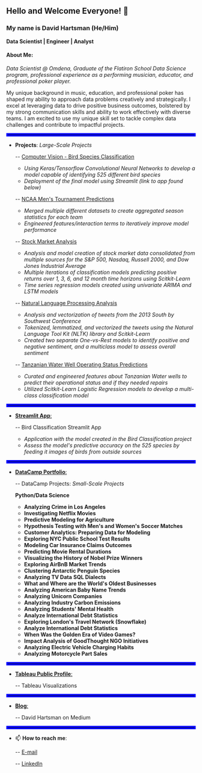 ## Hello and Welcome Everyone! 👋

### My name is David Hartsman (He/Him)

**Data Scientist | Engineer | Analyst**

#### About Me: 

*Data Scientist @ Omdena, Graduate of the Flatiron School Data Science program, professional experience as a performing musician, educator, and professional poker player.* 

My unique background in music, education, and professional poker has shaped my ability to approach data problems creatively and strategically. I excel at leveraging data to drive positive business outcomes, bolstered by my strong communication skills and ability to work effectively with diverse teams. I am excited to use my unique skill set to tackle complex data challenges and
contribute to impactful projects.

<hr style="border: 4px solid blue">

- **Projects**: *Large-Scale Projects*

  -- [Computer Vision - Bird Species Classification](https://github.com/dvdhartsman/Bird_Species_Image_Classification)
    - *Using Keras/Tensorflow Convolutional Neural Networks to develop a model capable of identifying 525 different bird species*
    - *Deployment of the final model using Streamlit (link to app found below)*
 
  -- [NCAA Men's Tournament Predictions](https://github.com/dvdhartsman/March_Machine_Learning_Mania_2024)
    - *Merged multiple different datasets to create aggregated season statistics for each team* 
    - *Engineered features/interaction terms to iteratively improve model performance*

  -- [Stock Market Analysis](https://github.com/dvdhartsman/Stock_Market_Analysis)
    - *Analysis and model creation of stock market data consolidated from multiple sources for the S&P 500, Nasdaq, Russell 2000, and Dow Jones Industrial Average*
    - *Multiple iterations of classification models predicting positive returns over 1, 3, 6, and 12 month time horizons using Scitkit-Learn*
    - *Time series regression models created using univariate ARIMA and LSTM models* 
  
  -- [Natural Language Processing Analysis](https://github.com/dvdhartsman/NLP-Sentiment-Analysis)
    - *Analysis and vectorization of tweets from the 2013 South by Southwest Conference*
    - *Tokenized, lemmatized, and vectorized the tweets using the Natural Language Tool Kit (NLTK) library and Scitkit-Learn*
    - *Created two separate One-vs-Rest models to identify positive and negative sentiment, and a multiclass model to assess overall sentiment*
  
  -- [Tanzanian Water Well Operating Status Predictions](https://github.com/dvdhartsman/Tanzanian_Water_Pumps)
    - *Curated and engineered features about Tanzanian Water wells to predict their operational status and if they needed repairs*
    - *Utilized Scitkit-Learn Logistic Regression models to develop a multi-class classification model*

<hr style="border: 4px solid blue">

- [**Streamlit App**:](https://bird-species-image-classification-heath-and-david.streamlit.app/)

  -- Bird Classification Streamlit App
    - *Application with the model created in the Bird Classification project*
    - *Assess the model's predictive accuracy on the 525 species by feeding it images of birds from outside sources*

<hr style="border: 4px solid blue">

- [**DataCamp Portfolio**:](https://www.datacamp.com/portfolio/dvdhartsman?view=true)

   -- DataCamp Projects: *Small-Scale Projects*

   **Python/Data Science**
    - **Analyzing Crime in Los Angeles**
    - **Investigating Netflix Movies**
    - **Predictive Modeling for Agriculture**
    - **Hypothesis Testing with Men's and Women's Soccer Matches**
    - **Customer Analytics: Preparing Data for Modeling**
    - **Exploring NYC Public School Test Results**
    - **Modeling Car Insurance Claims Outcomes**
    - **Predicting Movie Rental Durations**
    - **Visualizing the History of Nobel Prize Winners**
    - **Exploring AirBnB Market Trends**
    - **Clustering Antarctic Penguin Species**
    - **Analyzing TV Data**
  **SQL Dialects**
    - **What and Where are the World's Oldest Businesses**
    - **Analyzing American Baby Name Trends**
    - **Analyzing Unicorn Companies**
    - **Analyzing Industry Carbon Emissions**
    - **Analyzing Students' Mental Health**
    - **Analyze International Debt Statistics**
    - **Exploring London's Travel Network (Snowflake)**
    - **Analyze International Debt Statistics**
    - **When Was the Golden Era of Video Games?**
    - **Impact Analysis of GoodThought NGO Initiatives**
    - **Analyzing Electric Vehicle Charging Habits**
    - **Analyzing Motorcycle Part Sales**

<hr style="border: 4px solid blue">

- [**Tableau Public Profile**:](https://public.tableau.com/app/profile/david.hartsman/vizzes)

  -- Tableau Visualizations

<hr style="border: 4px solid blue">
  
- [**Blog**:](https://medium.com/@dvdhartsman)
 
  -- David Hartsman on Medium
  
<hr style="border: 4px solid blue">

- 📫 **How to reach me**:
  
  -- [E-mail](dvdhartsman@gmail.com)
  
  -- [LinkedIn](https://www.linkedin.com/in/david-hartsman-data/)

<!--
**dvdhartsman/dvdhartsman** is a ✨ _special_ ✨ repository because its `README.md` (this file) appears on your GitHub profile.

Here are some ideas to get you started:

- 🔭 I’m currently working on ...
- 🌱 I’m currently learning ...
- 👯 I’m looking to collaborate on ...
- 🤔 I’m looking for help with ...
- 💬 Ask me about ...
- 📫 How to reach me: ...
- 😄 Pronouns: ...
- ⚡ Fun fact: ...
-->
